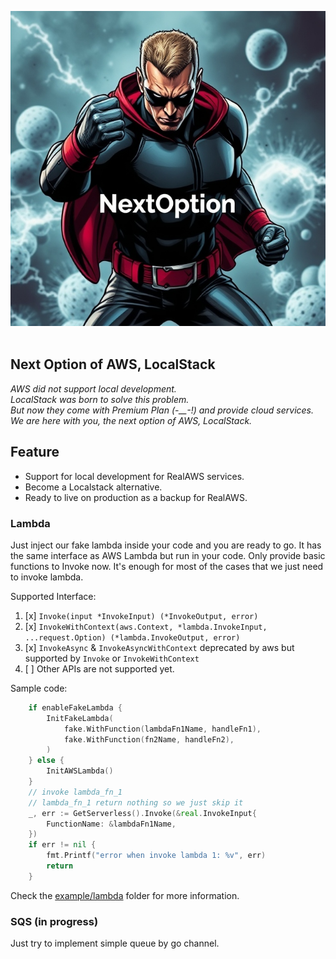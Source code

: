 <p align="center">
<img src="https://raw.githubusercontent.com/NextOption/id/refs/heads/main/logo/NextOptionLogo.jpeg" alt="Next Option Logo">
<br/><br/>

## Next Option of AWS, LocalStack

_AWS did not support local development.  
LocalStack was born to solve this problem.  
But now they come with Premium Plan (-__-!) and provide cloud services.  
We are here with you, the next option of AWS, LocalStack._

## Feature

* Support for local development for RealAWS services.
* Become a Localstack alternative.
* Ready to live on production as a backup for RealAWS.

### Lambda

Just inject our fake lambda inside your code and you are ready to go.
It has the same interface as AWS Lambda but run in your code.
Only provide basic functions to Invoke now. It's enough for most of the cases that we just need to invoke lambda.

Supported Interface:

1. [x] `Invoke(input *InvokeInput) (*InvokeOutput, error)`
2. [x] `InvokeWithContext(aws.Context, *lambda.InvokeInput, ...request.Option) (*lambda.InvokeOutput, error)`
3. [x] `InvokeAsync` & `InvokeAsyncWithContext` deprecated by aws but supported by `Invoke` or `InvokeWithContext`
4. [ ] Other APIs are not supported yet.

Sample code:
```go
	if enableFakeLambda {
		InitFakeLambda(
			fake.WithFunction(lambdaFn1Name, handleFn1),
			fake.WithFunction(fn2Name, handleFn2),
		)
	} else {
		InitAWSLambda()
	}
	// invoke lambda_fn_1
	// lambda_fn_1 return nothing so we just skip it
	_, err := GetServerless().Invoke(&real.InvokeInput{
		FunctionName: &lambdaFn1Name,
	})
	if err != nil {
		fmt.Printf("error when invoke lambda 1: %v", err)
		return
	}
```

Check the [example/lambda](example/lambda) folder for more information.

### SQS (in progress)
Just try to implement simple queue by go channel.
